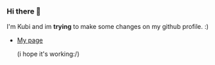 ### Hi there 👋
I'm Kubi and im **trying** to make some changes on my github profile.
:)

* [My page](kubi.github.io) <p> (i hope it's working:/)



<!--
**Kubi5/Kubi5** is a ✨ _special_ ✨ repository because its `README.md` (this file) appears on your GitHub profile.

Here are some ideas to get you started:

- 🔭 I’m currently working on ...
- 🌱 I’m currently learning ...
- 👯 I’m looking to collaborate on ...
- 🤔 I’m looking for help with ...
- 💬 Ask me about ...
- 📫 How to reach me: ...
- 😄 Pronouns: ...
- ⚡ Fun fact: ...
-->
